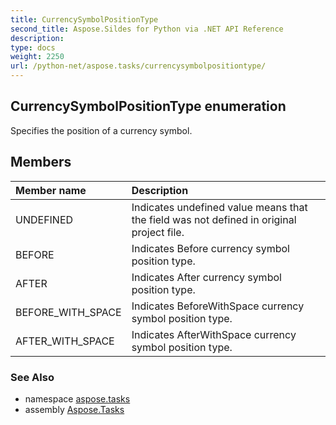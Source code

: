 ```yaml
---
title: CurrencySymbolPositionType
second_title: Aspose.Sildes for Python via .NET API Reference
description: 
type: docs
weight: 2250
url: /python-net/aspose.tasks/currencysymbolpositiontype/
---
```


## CurrencySymbolPositionType enumeration

Specifies the position of a currency symbol.

## Members
| Member name | Description |
| :- | :- |
|UNDEFINED|Indicates undefined value means that the field was not defined in original project file.|
|BEFORE|Indicates Before currency symbol position type.|
|AFTER|Indicates After currency symbol position type.|
|BEFORE_WITH_SPACE|Indicates BeforeWithSpace currency symbol position type.|
|AFTER_WITH_SPACE|Indicates AfterWithSpace currency symbol position type.|

### See Also

* namespace [aspose.tasks](../../aspose.tasks/)
* assembly [Aspose.Tasks](/tasks/python-net/)

